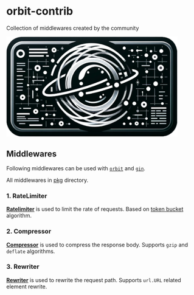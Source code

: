 <div>
	<h1>orbit-contrib</h1>
    <p>Collection of middlewares created by the community</p>
	<img src="assets/logo.png" alt="logo" width="450px">
    
</div>

## Middlewares

Following middlewares can be used with [`orbit`](https://github.com/shengyanli1982/orbit) and [`gin`](https://github.com/gin-gonic/gin).

All middlewares in [pkg](./pkg/) directory.

### 1. RateLimiter

[**Ratelimiter**](./pkg/ratelimiter/) is used to limit the rate of requests. Based on [token bucket](https://en.wikipedia.org/wiki/Token_bucket) algorithm.

### 2. Compressor

[**Compressor**](./pkg/compressor/) is used to compress the response body. Supports `gzip` and `deflate` algorithms.

### 3. Rewriter

[**Rewriter**](./pkg/rewriter/) is used to rewrite the request path. Supports `url.URL` related element rewrite.
